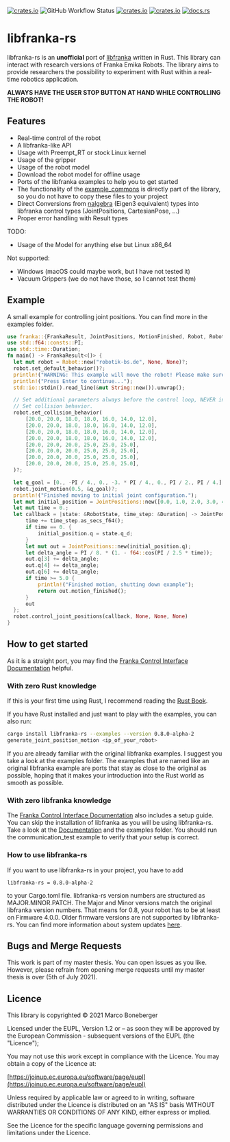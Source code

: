 [![crates.io](https://img.shields.io/crates/v/libfranka-rs.svg)](https://crates.io/crates/libfranka-rs)
![GitHub Workflow Status](https://img.shields.io/github/workflow/status/marcbone/libfranka-rs/Rust)
[![crates.io](https://img.shields.io/crates/l/libfranka-rs.svg)](https://crates.io/crates/libfranka-rs)
[![crates.io](https://img.shields.io/crates/d/libfranka-rs.svg)](https://crates.io/crates/libfranka-rs)
[![docs.rs](https://docs.rs/libfranka-rs/badge.svg)](https://docs.rs/libfranka-rs)
# libfranka-rs
libfranka-rs is an **unofficial** port of [libfranka](https://github.com/frankaemika/libfranka) written in Rust.
This library can interact with research versions of Franka Emika Robots.
The library aims to provide researchers the possibility to experiment with Rust within a real-time robotics
application.
 
 **ALWAYS HAVE THE USER STOP BUTTON AT HAND WHILE CONTROLLING
THE ROBOT!**

## Features
 * Real-time control of the robot
 * A libfranka-like API
 * Usage with Preempt_RT or stock Linux kernel
 * Usage of the gripper
 * Usage of the robot model
 * Download the robot model for offline usage
 * Ports of the libfranka examples to help you to get started
 * The functionality of the [example_commons](https://github.com/frankaemika/libfranka/blob/master/examples/examples_common.cpp) is directly part of the library, so you do not have to copy these files to your project
 * Direct Conversions from [nalgebra](https://nalgebra.org/) (Eigen3 equivalent) types into libfranka control types (JointPositions, CartesianPose, ...)
 * Proper error handling with Result types
 
TODO:
 * Usage of the Model for anything else but Linux x86_64
 
Not supported:
 * Windows (macOS could maybe work, but I have not tested it)
 * Vacuum Grippers (we do not have those, so I cannot test them)

## Example
A small example for controlling joint positions. You can find more in the examples folder.
  ```rust
use franka::{FrankaResult, JointPositions, MotionFinished, Robot, RobotState};
use std::f64::consts::PI;
use std::time::Duration;
fn main() -> FrankaResult<()> {
    let mut robot = Robot::new("robotik-bs.de", None, None)?;
    robot.set_default_behavior()?;
    println!("WARNING: This example will move the robot! Please make sure to have the user stop button at hand!");
    println!("Press Enter to continue...");
    std::io::stdin().read_line(&mut String::new()).unwrap();

    // Set additional parameters always before the control loop, NEVER in the control loop!
    // Set collision behavior.
    robot.set_collision_behavior(
        [20.0, 20.0, 18.0, 18.0, 16.0, 14.0, 12.0],
        [20.0, 20.0, 18.0, 18.0, 16.0, 14.0, 12.0],
        [20.0, 20.0, 18.0, 18.0, 16.0, 14.0, 12.0],
        [20.0, 20.0, 18.0, 18.0, 16.0, 14.0, 12.0],
        [20.0, 20.0, 20.0, 25.0, 25.0, 25.0],
        [20.0, 20.0, 20.0, 25.0, 25.0, 25.0],
        [20.0, 20.0, 20.0, 25.0, 25.0, 25.0],
        [20.0, 20.0, 20.0, 25.0, 25.0, 25.0],
    )?;

    let q_goal = [0., -PI / 4., 0., -3. * PI / 4., 0., PI / 2., PI / 4.];
    robot.joint_motion(0.5, &q_goal)?;
    println!("Finished moving to initial joint configuration.");
    let mut initial_position = JointPositions::new([0.0, 1.0, 2.0, 3.0, 4.0, 5.0, 6.0]);
    let mut time = 0.;
    let callback = |state: &RobotState, time_step: &Duration| -> JointPositions {
        time += time_step.as_secs_f64();
        if time == 0. {
            initial_position.q = state.q_d;
        }
        let mut out = JointPositions::new(initial_position.q);
        let delta_angle = PI / 8. * (1. - f64::cos(PI / 2.5 * time));
        out.q[3] += delta_angle;
        out.q[4] += delta_angle;
        out.q[6] += delta_angle;
        if time >= 5.0 {
            println!("Finished motion, shutting down example");
            return out.motion_finished();
        }
        out
    };
    robot.control_joint_positions(callback, None, None, None)
}
  ```

## How to get started
As it is a straight port, you may find the
[Franka Control Interface Documentation](https://frankaemika.github.io/docs/index.html) helpful.

### With zero Rust knowledge
If this is your first time using Rust, I recommend reading the [Rust Book](https://doc.rust-lang.org/stable/book/).

If you have Rust installed and just want to play with the examples, you can also run:
```bash
cargo install libfranka-rs --examples --version 0.8.0-alpha-2
generate_joint_position_motion <ip_of_your_robot>
```

If you are already familiar with the original libfranka examples. I suggest you take a look at the examples folder.
The examples that are named like an original libfranka example are ports that stay as close to the original as possible,
hoping that it makes your introduction into the Rust world as smooth as possible.



### With zero libfranka knowledge
The [Franka Control Interface Documentation](https://frankaemika.github.io/docs/index.html) also includes a setup guide.
You can skip the installation of libfranka as you will be using libfranka-rs.
Take a look at the [Documentation](https://docs.rs/libfranka-rs) and the examples folder. You should run the
communication_test example to verify that your setup is correct.

### How to use libfranka-rs
If you want to use libfranka-rs in your project, you have to add
```text
libfranka-rs = 0.8.0-alpha-2
```
to your Cargo.toml file.
libfranka-rs version numbers are structured as MAJOR.MINOR.PATCH. The Major and Minor versions match the original libfranka
version numbers. That means for 0.8, your robot has to be at least on Firmware 4.0.0. Older firmware versions are not supported by
libfranka-rs. You can find more information about system updates [here](https://frankaemika.github.io).

## Bugs and Merge Requests
This work is part of my master thesis. You can open issues as you like. However, please refrain from opening merge requests
until my master thesis is over (5th of July 2021).

## Licence
This library is copyrighted © 2021 Marco Boneberger


Licensed under the EUPL, Version 1.2 or – as soon they will be approved by the European Commission - subsequent versions of the EUPL (the "Licence");

You may not use this work except in compliance with the Licence.
You may obtain a copy of the Licence at:

[https://joinup.ec.europa.eu/software/page/eupl](https://joinup.ec.europa.eu/software/page/eupl)
 
Unless required by applicable law or agreed to in writing, software distributed under the Licence is distributed on an "AS IS" basis
WITHOUT WARRANTIES OR CONDITIONS OF ANY KIND, either express or implied.

See the Licence for the specific language governing permissions and limitations under the Licence.
